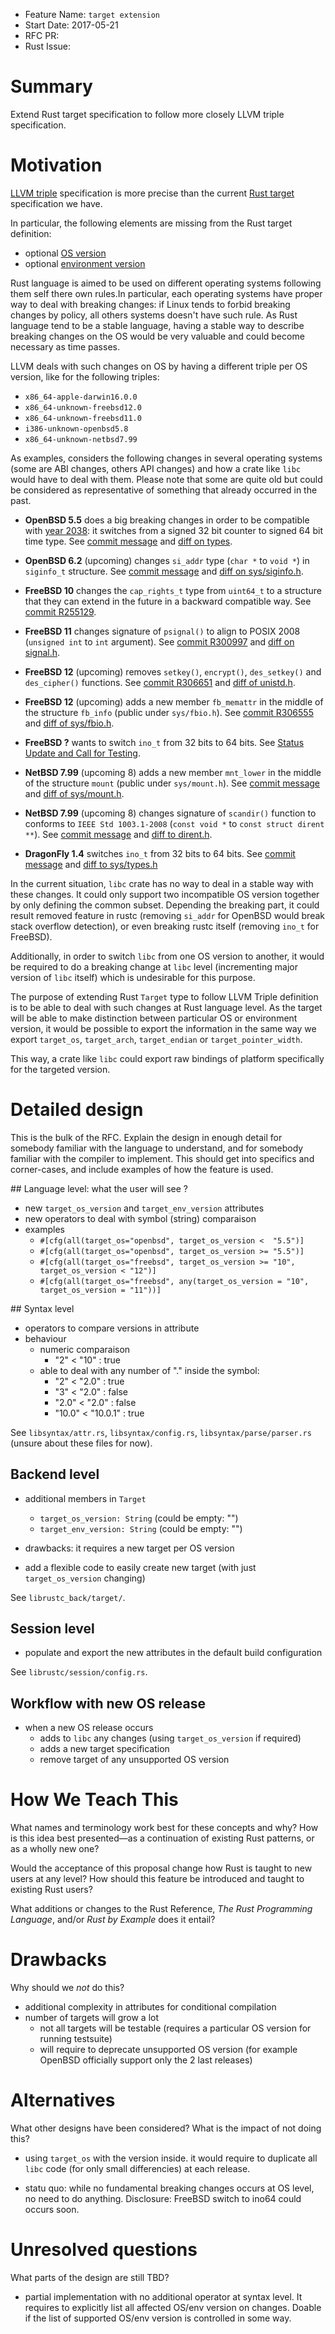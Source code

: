 - Feature Name: `target extension`
- Start Date: 2017-05-21
- RFC PR: 
- Rust Issue: 

# Summary
[summary]: #summary

Extend Rust target specification to follow more closely LLVM triple specification.

# Motivation
[motivation]: #motivation

[LLVM triple](http://llvm.org/docs/LangRef.html#target-triple) specification is
more precise than the current [Rust
target](https://github.com/rust-lang/rust/blob/7ac844ffb850a73b98cd47cbdec909d1f03c7987/src/librustc_back/target/mod.rs#L228)
specification we have.

In particular, the following elements are missing from the Rust target
definition:
- optional [OS version](https://github.com/llvm-mirror/llvm/blob/343e535d9c38cf57173ace6597380752a18a6a67/include/llvm/ADT/Triple.h#L315)
- optional [environment version](https://github.com/llvm-mirror/llvm/blob/343e535d9c38cf57173ace6597380752a18a6a67/include/llvm/ADT/Triple.h#L303)


Rust language is aimed to be used on different operating systems following
them self there own rules.In particular, each operating systems have proper way
to deal with breaking changes: if Linux tends to forbid breaking changes by
policy, all others systems doesn't have such rule. As Rust language tend to be
a stable language, having a stable way to describe breaking changes on the OS
would be very valuable and could become necessary as time passes.

LLVM deals with such changes on OS by having a different triple per OS version,
like for the following triples:

- `x86_64-apple-darwin16.0.0`
- `x86_64-unknown-freebsd12.0`
- `x86_64-unknown-freebsd11.0`
- `i386-unknown-openbsd5.8`
- `x86_64-unknown-netbsd7.99`


As examples, considers the following changes in several operating systems (some
are ABI changes, others API changes) and how a crate like `libc` would have to
deal with them. Please note that some are quite old but could be considered as 
representative of something that already occurred in the past.

- **OpenBSD 5.5** does a big breaking changes in order to be compatible with
  [year 2038](https://www.openbsd.org/faq/upgrade55.html#time_t): it switches
  from a signed 32 bit counter to signed 64 bit time type.
  See [commit message](http://cvsweb.openbsd.org/cgi-bin/cvsweb/src/sys/sys/_types.h?rev=1.6&content-type=text/x-cvsweb-markup)
  and [diff on types](http://cvsweb.openbsd.org/cgi-bin/cvsweb/src/sys/sys/_types.h.diff?r1=1.5&r2=1.6).

- **OpenBSD 6.2** (upcoming) changes `si_addr` type (`char *` to `void *`) in
  `siginfo_t` structure.
  See [commit message](http://cvsweb.openbsd.org/cgi-bin/cvsweb/src/sys/sys/siginfo.h?rev=1.12&content-type=text/x-cvsweb-markup)
  and [diff on sys/siginfo.h](http://cvsweb.openbsd.org/cgi-bin/cvsweb/src/sys/sys/siginfo.h.diff?r1=1.11&r2=1.12).

- **FreeBSD 10** changes the `cap_rights_t` type from `uint64_t` to a structure
  that they can extend in the future in a backward compatible way.
  See [commit R255129](https://svnweb.freebsd.org/base?view=revision&revision=255219).

- **FreeBSD 11** changes signature of `psignal()` to align to POSIX 2008
  (`unsigned int` to `int` argument).
  See [commit R300997](https://svnweb.freebsd.org/base?view=revision&revision=300997)
  and [diff on signal.h](https://svnweb.freebsd.org/base/head/include/signal.h?r1=300997&r2=300996&pathrev=300997).

- **FreeBSD 12** (upcoming) removes `setkey()`, `encrypt()`, `des_setkey()` and
  `des_cipher()` functions.
  See [commit R306651](https://svnweb.freebsd.org/base?view=revision&revision=306651)
  and [diff of unistd.h](https://svnweb.freebsd.org/base/head/include/unistd.h?r1=306651&r2=306650&pathrev=306651).

- **FreeBSD 12** (upcoming) adds a new member `fb_memattr` in the middle of the
  structure `fb_info` (public under `sys/fbio.h`).
  See [commit R306555](https://svnweb.freebsd.org/base?view=revision&revision=306555)
  and [diff of sys/fbio.h](https://svnweb.freebsd.org/base/head/sys/sys/fbio.h?r1=306555&r2=306554&pathrev=306555).

- **FreeBSD ?** wants to switch `ino_t` from 32 bits to 64 bits.
  See [Status Update and Call for Testing](https://lists.freebsd.org/pipermail/freebsd-fs/2017-April/024684.html).

- **NetBSD 7.99** (upcoming 8) adds a new member `mnt_lower` in the middle of
  the structure `mount` (public under `sys/mount.h`).
  See [commit message](http://cvsweb.netbsd.org/bsdweb.cgi/src/sys/sys/mount.h?rev=1.221&content-type=text/x-cvsweb-markup)
  and [diff of sys/mount.h](http://cvsweb.netbsd.org/bsdweb.cgi/src/sys/sys/mount.h.diff?r1=1.220&r2=1.221).

- **NetBSD 7.99** (upcoming 8) changes signature of `scandir()` function to conforms to `IEEE
  Std 1003.1-2008` (`const void *` to `const struct dirent **`).
  See [commit message](http://cvsweb.netbsd.org/bsdweb.cgi/src/include/dirent.h?rev=1.36&content-type=text/x-cvsweb-markup&sortby=date)
  and [diff to dirent.h](http://cvsweb.netbsd.org/bsdweb.cgi/src/include/dirent.h.diff?r1=1.35&r2=1.36&sortby=date).

- **DragonFly 1.4** switches `ino_t` from 32 bits to 64 bits.
  See [commit message](http://gitweb.dragonflybsd.org/dragonfly.git/commit/f91a71dd15504ebdb04387d0822771ef145b25f9?f=sys/sys/types.h)
  and [diff to sys/types.h](http://gitweb.dragonflybsd.org/dragonfly.git/blobdiff/6f1e2b382f6c2ba9b43a1fc106ba998b45499eea..f91a71dd15504ebdb04387d0822771ef145b25f9:/sys/sys/types.h)


In the current situation, `libc` crate has no way to deal in a stable way with
these changes. It could only support two incompatible OS version together by
only defining the common subset. Depending the breaking part, it could result
removed feature in rustc (removing `si_addr` for OpenBSD would break stack
overflow detection), or even breaking rustc itself (removing `ino_t` for
FreeBSD).

Additionally, in order to switch `libc` from one OS version to another, it
would be required to do a breaking change at `libc` level (incrementing major
version of `libc` itself) which is undesirable for this purpose.


The purpose of extending Rust `Target` type to follow LLVM Triple definition is
to be able to deal with such changes at Rust language level. As the target will
be able to make distinction between particular OS or environment version, it
would be possible to export the information in the same way we export
`target_os`, `target_arch`, `target_endian` or `target_pointer_width`.

This way, a crate like `libc` could export raw bindings of platform
specifically for the targeted version.


# Detailed design
[design]: #detailed-design

This is the bulk of the RFC. Explain the design in enough detail for somebody familiar
with the language to understand, and for somebody familiar with the compiler to implement.
This should get into specifics and corner-cases, and include examples of how the feature is used.



## Language level: what the user will see ?

- new `target_os_version` and `target_env_version` attributes
- new operators to deal with symbol (string) comparaison
- examples
  - `#[cfg(all(target_os="openbsd", target_os_version <  "5.5")]`
  - `#[cfg(all(target_os="openbsd", target_os_version >= "5.5")]`
  - `#[cfg(all(target_os="freebsd", target_os_version >= "10", target_os_version < "12")]`
  - `#[cfg(all(target_os="freebsd", any(target_os_version = "10", target_os_version = "11"))]`


## Syntax level

- operators to compare versions in attribute
- behaviour
  - numeric comparaison
    - "2" < "10" : true
  - able to deal with any number of "." inside the symbol:
    - "2" < "2.0" : true
    - "3" < "2.0" : false
    - "2.0" < "2.0" : false
    - "10.0" < "10.0.1" : true


See `libsyntax/attr.rs`, `libsyntax/config.rs`, `libsyntax/parse/parser.rs`
(unsure about these files for now).


## Backend level

- additional members in `Target`
  - `target_os_version: String` (could be empty: "")
  - `target_env_version: String` (could be empty: "")

- drawbacks: it requires a new target per OS version
- add a flexible code to easily create new target (with just
  `target_os_version` changing)

See `librustc_back/target/`.

## Session level

- populate and export the new attributes in the default build configuration

See `librustc/session/config.rs`.


## Workflow with new OS release

- when a new OS release occurs
  - adds to `libc` any changes (using `target_os_version` if required)
  - adds a new target specification
  - remove target of any unsupported OS version



# How We Teach This
[how-we-teach-this]: #how-we-teach-this

What names and terminology work best for these concepts and why? 
How is this idea best presented—as a continuation of existing Rust patterns, or as a wholly new one?

Would the acceptance of this proposal change how Rust is taught to new users at any level? 
How should this feature be introduced and taught to existing Rust users?

What additions or changes to the Rust Reference, _The Rust Programming Language_, and/or _Rust by Example_ does it entail?

# Drawbacks
[drawbacks]: #drawbacks

Why should we *not* do this?

- additional complexity in attributes for conditional compilation
- number of targets will grow a lot
  - not all targets will be testable (requires a particular OS version for
    running testsuite)
  - will require to deprecate unsupported OS version (for example OpenBSD
    officially support only the 2 last releases)

# Alternatives
[alternatives]: #alternatives

What other designs have been considered? What is the impact of not doing this?

- using `target_os` with the version inside. it would require to duplicate all
  `libc` code (for only small differencies) at each release.

- statu quo: while no fundamental breaking changes occurs at OS level, no need
  to do anything. Disclosure: FreeBSD switch to ino64 could occurs soon.


# Unresolved questions
[unresolved]: #unresolved-questions

What parts of the design are still TBD?

- partial implementation with no additional operator at syntax level. It
  requires to explicitly list all affected OS/env version on changes. Doable if
  the list of supported OS/env version is controlled in some way.


